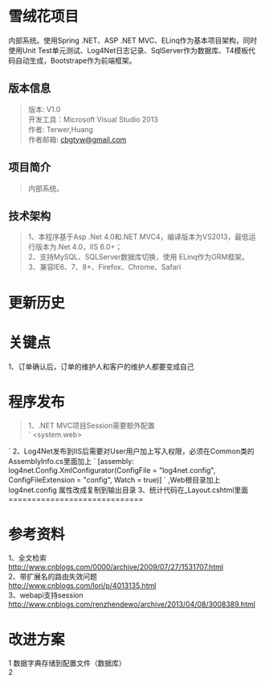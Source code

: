﻿雪绒花项目
=========

内部系统。使用Spring .NET、ASP .NET MVC、ELinq作为基本项目架构，同时使用Unit Test单元测试、Log4Net日志记录、SqlServer作为数据库、T4模板代码自动生成，Bootstrape作为前端框架。

版本信息
-------
>版本: V1.0     
>开发工具：Microsoft Visual Studio 2013      
>作者: Terwer,Huang   
>作者邮箱: cbgtyw@gmail.com   

项目简介
-------
>内部系统。

技术架构
-------
>1、本程序基于Asp .Net 4.0和.NET MVC4，编译版本为VS2013，最低运行版本为.Net 4.0，IIS 6.0+；  
>2、支持MySQL、SQLServer数据库切换，使用 ELinq作为ORM框架。    
>3、兼容IE6、7、8+、Firefox、Chrome、Safari             

更新历史
======


关键点
=====
1、订单确认后，订单的维护人和客户的维护人都要变成自己    


程序发布
=============================
>1、.NET MVC项目Session需要额外配置        
 `
<system.web>  
  <sessionState mode="StateServer" stateConnectionString="tcpip=127.0.0.1:42424" sqlConnectionString="data source=127.0.0.1;Trusted_Connection=yes" cookieless="false" timeout="720" />   
  </system.web>  
 `         
2、Log4Net发布到IIS后需要对User用户加上写入权限，必须在Common类的AssemblyInfo.cs里面加上     
 `
[assembly: log4net.Config.XmlConfigurator(ConfigFile = "log4net.config", ConfigFileExtension = "config", Watch = true)]   
 `  ,Web根目录加上 log4net.config 属性改成复制到输出目录           
3、统计代码在_Layout.cshtml里面     
=============================

参考资料
=======
1、全文检索  
http://www.cnblogs.com/0000/archive/2009/07/27/1531707.html     
2、带扩展名的路由失效问题    
http://www.cnblogs.com/lori/p/4013135.html    
3、webapi支持session    
http://www.cnblogs.com/renzhendewo/archive/2013/04/08/3008389.html     

改进方案
========        
1 数据字典存储到配置文件（数据库）         
2                                                                                                                  





  

